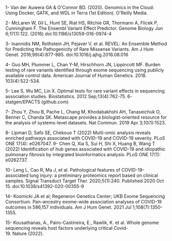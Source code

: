 1- Van der Auwera GA & O'Connor BD. (2020). Genomics in the Cloud: Using Docker, GATK, and WDL in Terra (1st Edition). O'Reilly Media.

2- McLaren W, Gil L, Hunt SE, Riat HS, Ritchie GR, Thormann A, Flicek P, Cunningham F. The Ensembl Variant Effect Predictor. Genome Biology Jun 6;17(1):122. (2016) doi:10.1186/s13059-016-0974-4

3- Ioannidis NM, Rothstein JH, Pejaver V, et al. REVEL: An Ensemble Method for Predicting the Pathogenicity of Rare Missense Variants. Am J Hum Genet. 2016;99(4):877-885. doi:10.1016/j.ajhg.2016.08.016

4- Guo MH, Plummer L, Chan Y-M, Hirschhorn JN, Lippincott MF. Burden testing of rare variants identified through exome sequencing using publicly available control data. American Journal of Human Genetics. 2018. 103(4):522-534.

5- Lee S, Wu MC, Lin X. Optimal tests for rare variant effects in sequencing association studies. Biostatistics. 2012 Sep;13(4):762-75.
6- statgen/EPACTS (github.com)

7- Zhou Y, Zhou B, Pache L, Chang M, Khodabakhshi AH, Tanaseichuk O, Benner C, Chanda SK. Metascape provides a biologist-oriented resource for the analysis of systems-level datasets. Nat Commun. 2019 Apr 3;10(1):1523. 

8- Lipman D, Safo SE, Chekouo T (2022) Multi-omic analysis reveals enriched pathways associated with COVID-19 and COVID-19 severity. PLoS ONE 17(4): e0267047.
9- Chen Q, Xia S, Sui H, Shi X, Huang B, Wang T (2022) Identification of hub genes associated with COVID-19 and idiopathic pulmonary fibrosis by integrated bioinformatics analysis. PLoS ONE 17(1): e0262737.

10- Leng L, Cao R, Ma J, et al. Pathological features of COVID-19-associated lung injury: a preliminary proteomics report based on clinical samples. Signal Transduct Target Ther. 2020;5(1):240. Published 2020 Oct 15. doi:10.1038/s41392-020-00355-9

14- Kosmicki JA et al; Regeneron Genetics Center; UKB Exome Sequencing Consortium. Pan-ancestry exome-wide association analyses of COVID-19 outcomes in 586,157 individuals. Am J Hum Genet. 2021 Jul 1;108(7):1350-1355. 

15- Kousathanas, A., Pairo-Castineira, E., Rawlik, K. et al. Whole genome sequencing reveals host factors underlying critical Covid-19. Nature (2022). 
